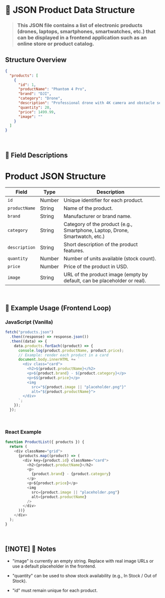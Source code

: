 # 📄 JSON Product Data Structure

> ### This JSON file contains a list of electronic products (drones, laptops, smartphones, smartwatches, etc.) that can be displayed in a frontend application such as an online store or product catalog.

## Structure Overview

```json
{
  "products": [
    {
      "id": 1,
      "productName": "Phantom 4 Pro",
      "brand": "DJI",
      "category": "Drone",
      "description": "Professional drone with 4K camera and obstacle sensing.",
      "quantity": 20,
      "price": 1499.99,
      "image": ""
    }
  ]
}
```

<br>

## 🔹 Field Descriptions

# Product JSON Structure

| Field         | Type   | Description                                                                 |
| ------------- | ------ | --------------------------------------------------------------------------- |
| `id`          | Number | Unique identifier for each product.                                         |
| `productName` | String | Name of the product.                                                        |
| `brand`       | String | Manufacturer or brand name.                                                 |
| `category`    | String | Category of the product (e.g., Smartphone, Laptop, Drone, Smartwatch, etc.) |
| `description` | String | Short description of the product features.                                  |
| `quantity`    | Number | Number of units available (stock count).                                    |
| `price`       | Number | Price of the product in USD.                                                |
| `image`       | String | URL of the product image (empty by default, can be placeholder or real).    |

<br>

## 🔹 Example Usage (Frontend Loop)

### JavaScript (Vanilla)

```js
fetch("products.json")
  .then((response) => response.json())
  .then((data) => {
    data.products.forEach((product) => {
      console.log(product.productName, product.price);
      // Example: render each product in a card
      document.body.innerHTML += `
        <div class="card">
          <h2>${product.productName}</h2>
          <p>${product.brand} - ${product.category}</p>
          <p>$${product.price}</p>
          <img
            src="${product.image || "placeholder.png"}"
            alt="${product.productName}">
        </div>
      `;
    });
  });
```

<br>

### React Example

```js
function ProductList({ products }) {
  return (
    <div className="grid">
      {products.map((product) => (
        <div key={product.id} className="card">
          <h2>{product.productName}</h2>
          <p>
            {product.brand} - {product.category}
          </p>
          <p>${product.price}</p>
          <img
            src={product.image || "placeholder.png"}
            alt={product.productName}
          />
        </div>
      ))}
    </div>
  );
}
```

<br>

## [!NOTE] 🔹 Notes

- "image" is currently an empty string. Replace with real image URLs or use a default placeholder in the frontend.

- "quantity" can be used to show stock availability (e.g., In Stock / Out of Stock).

- "id" must remain unique for each product.
